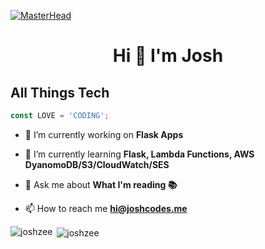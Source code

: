 [![MasterHead](https://cdn.shopify.com/s/files/1/0011/6005/2795/articles/169_4_d0cdb196-4330-4709-9e44-6ad1515346b3.png?v=1642504309)](https://what-film.netlify.app/)
<h1 align="center">Hi 👋 I'm Josh</h1>


 ## All Things Tech
 ```js
const LOVE = 'CODING';
```

- 🔭 I’m currently working on **Flask Apps**

- 🌱 I’m currently learning **Flask, Lambda Functions, AWS DyanomoDB/S3/CloudWatch/SES**

- 💬 Ask me about **What I'm reading 📚**

- 📫 How to reach me **hi@joshcodes.me**



<p><img align="left" src="https://github-readme-stats.vercel.app/api/top-langs?username=joshzee&show_icons=true&locale=en&layout=compact" alt="joshzee" /></p>

<p>&nbsp;<img align="center" src="https://github-readme-stats.vercel.app/api?username=joshzee&show_icons=true&locale=en" alt="joshzee" /></p>

